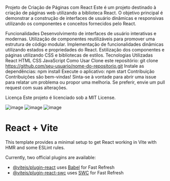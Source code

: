 Projeto de Criação de Páginas com React
Este é um projeto destinado à criação de páginas web utilizando a biblioteca React. O objetivo principal é demonstrar a construção de interfaces de usuário dinâmicas e responsivas utilizando os componentes e conceitos fornecidos pelo React.

Funcionalidades
Desenvolvimento de interfaces de usuário interativas e modernas.
Utilização de componentes reutilizáveis para promover uma estrutura de código modular.
Implementação de funcionalidades dinâmicas utilizando estados e propriedades do React.
Estilização dos componentes e páginas utilizando CSS e bibliotecas de estilos.
Tecnologias Utilizadas
React
HTML
CSS
JavaScript
Como Usar
Clone este repositório: git clone https://github.com/seu-usuario/nome-do-repositorio.git
Instale as dependências: npm install
Execute o aplicativo: npm start
Contribuição
Contribuições são bem-vindas! Sinta-se à vontade para abrir uma issue para relatar um problema ou propor uma melhoria. Se preferir, envie um pull request com suas alterações.

Licença
Este projeto é licenciado sob a MIT License.

![image](https://github.com/AndreLeite1988/dehlivery-app/assets/107513155/54ad44e5-27dc-4d4d-8222-f89036621980)
![image](https://github.com/AndreLeite1988/dehlivery-app/assets/107513155/88920f61-cced-4028-ae0c-8b4644503122)
![image](https://github.com/AndreLeite1988/dehlivery-app/assets/107513155/6dc22e7f-9f08-4a18-8931-b4535043d6a3)


# React + Vite

This template provides a minimal setup to get React working in Vite with HMR and some ESLint rules.

Currently, two official plugins are available:

- [@vitejs/plugin-react](https://github.com/vitejs/vite-plugin-react/blob/main/packages/plugin-react/README.md) uses [Babel](https://babeljs.io/) for Fast Refresh
- [@vitejs/plugin-react-swc](https://github.com/vitejs/vite-plugin-react-swc) uses [SWC](https://swc.rs/) for Fast Refresh
